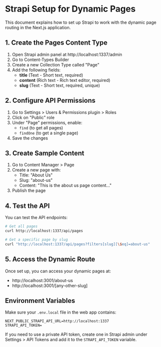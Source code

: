 # Strapi Setup for Dynamic Pages

This document explains how to set up Strapi to work with the dynamic page routing in the Next.js application.

## 1. Create the Pages Content Type

1. Open Strapi admin panel at http://localhost:1337/admin
2. Go to Content-Types Builder
3. Create a new Collection Type called "Page"
4. Add the following fields:
   - **title** (Text - Short text, required)
   - **content** (Rich text - Rich text editor, required)
   - **slug** (Text - Short text, required, unique)

## 2. Configure API Permissions

1. Go to Settings > Users & Permissions plugin > Roles
2. Click on "Public" role
3. Under "Page" permissions, enable:
   - `find` (to get all pages)
   - `findOne` (to get a single page)
4. Save the changes

## 3. Create Sample Content

1. Go to Content Manager > Page
2. Create a new page with:
   - Title: "About Us"
   - Slug: "about-us"
   - Content: "This is the about us page content..."
3. Publish the page

## 4. Test the API

You can test the API endpoints:

```bash
# Get all pages
curl http://localhost:1337/api/pages

# Get a specific page by slug
curl "http://localhost:1337/api/pages?filters[slug][\$eq]=about-us"
```

## 5. Access the Dynamic Route

Once set up, you can access your dynamic pages at:
- http://localhost:3001/about-us
- http://localhost:3001/[any-other-slug]

## Environment Variables

Make sure your `.env.local` file in the web app contains:

```
NEXT_PUBLIC_STRAPI_API_URL=http://localhost:1337
STRAPI_API_TOKEN=
```

If you need to use a private API token, create one in Strapi admin under Settings > API Tokens and add it to the `STRAPI_API_TOKEN` variable.
